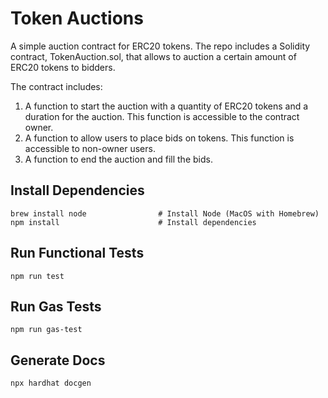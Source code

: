 # Token Auctions

A simple auction contract for ERC20 tokens.
The repo includes a Solidity contract, TokenAuction.sol, that allows to auction a certain amount of ERC20 tokens to bidders.

The contract includes:

1. A function to start the auction with a quantity of ERC20 tokens and a duration for the auction. This function is accessible to the contract owner. 
2. A function to allow users to place bids on tokens. This function is accessible to non-owner users.
3. A function to end the auction and fill the bids.


## Install Dependencies

```shell
brew install node                # Install Node (MacOS with Homebrew)
npm install                      # Install dependencies

```

##  Run Functional Tests
```shell
npm run test
```

## Run Gas Tests
```shell
npm run gas-test
```

## Generate Docs
```shell
npx hardhat docgen
```
